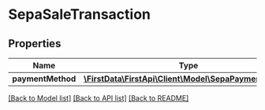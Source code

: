 # SepaSaleTransaction

## Properties
Name | Type | Description | Notes
------------ | ------------- | ------------- | -------------
**paymentMethod** | [**\FirstData\FirstApi\Client\Model\SepaPaymentMethod**](SepaPaymentMethod.md) |  | 

[[Back to Model list]](../README.md#documentation-for-models) [[Back to API list]](../README.md#documentation-for-api-endpoints) [[Back to README]](../README.md)


